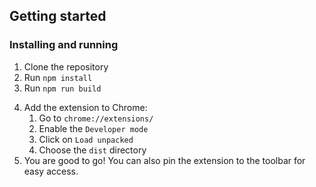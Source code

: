 ## Getting started

### Installing and running

1. Clone the repository
2. Run `npm install`
3. Run `npm run build` 
<!-- 3. Run `npm run start` for development mode, `npm run build` for production build -->
4. Add the extension to Chrome:
    1. Go to `chrome://extensions/`
    2. Enable the `Developer mode`
    3. Click on `Load unpacked`
    4. Choose the `dist` directory
5. You are good to go! You can also pin the extension to the toolbar for easy access.